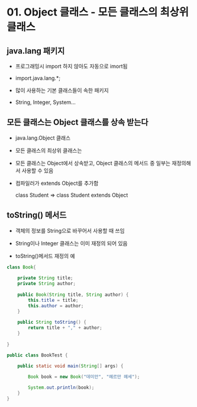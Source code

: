 # 01. Object 클래스 - 모든 클래스의 최상위 클래스


## java.lang 패키지

- 프로그래밍시 import 하지 않아도 자동으로 imort됨

- import.java.lang.*;

- 많이 사용하는 기본 클래스들이 속한 패키지

- String, Integer, System...


## 모든 클래스는 Object 클래스를 상속 받는다

- java.lang.Object 클래스

- 모든 클래스의 최상위 클래스는

- 모든 클래스는 Object에서 상속받고, Object 클래스의 메서드 중 일부는 재정의해서 사용할 수 있음

- 컴파일러가 extends Object를 추가함

  class Student => class Student extends Object

## toString() 메서드

- 객체의 정보를 String으로 바꾸어서 사용할 때 쓰임

- String이나 Integer 클래스는 이미 재정의 되어 있음

- toString()메서드 재정의 예

``` java
class Book{
	
	private String title;
	private String author;
	
	public Book(String title, String author) {
		this.title = title;
		this.author = author;
	}
	
	public String toString() {
		return title + "," + author;
	}
	
}

public class BookTest {

	public static void main(String[] args) {

		Book book = new Book("데미안", "헤르만 헤세");
		
		System.out.println(book);
	}
}
```
